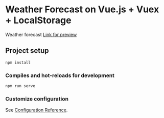 # Weather Forecast on Vue.js + Vuex + LocalStorage

Weather forecast [Link for preview](https://andreytitov.github.io/weather-forecast/dist/)

## Project setup
```
npm install
```

### Compiles and hot-reloads for development
```
npm run serve
```

### Customize configuration
See [Configuration Reference](https://cli.vuejs.org/config/).
